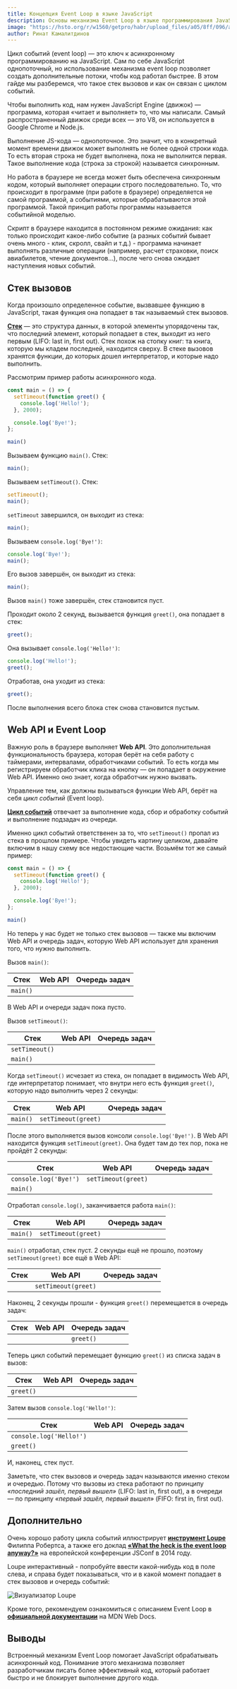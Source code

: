 ```yaml
---
title: Концепция Event Loop в языке JavaScript
description: Основы механизма Event Loop в языке программирования JavaScript
image: "https://hsto.org/r/w1560/getpro/habr/upload_files/a05/8ff/096/a058ff096a74d751145897753515fb0c.png"
author: Ринат Камалитдинов
---
```


Цикл событий (event loop) — это ключ к асинхронному программированию на JavaScript. Сам по себе JavaScript однопоточный, но использование механизма event loop позволяет создать дополнительные потоки, чтобы код работал быстрее. В этом гайде мы разберемся, что такое стек вызовов и как он связан с циклом событий.

Чтобы выполнить код, нам нужен JavaScript Engine (движок) — программа, которая «читает и выполняет» то, что мы написали. Самый распространенный движок среди всех — это V8, он используется в Google Chrome и Node.js.

Выполнение JS-кода — однопоточное. Это значит, что в конкретный момент времени движок может выполнять не более одной строки кода. То есть вторая строка не будет выполнена, пока не выполнится первая. Такое выполнение кода (строка за строкой) называется синхронным.

Но работа в браузере не всегда может быть обеспечена синхронным кодом, который выполняет операции строго последовательно. То, что происходит в программе (при работе в браузере) определяется не самой программой, а событиями, которые обрабатываются этой программой. Такой принцип работы программы называется событийной моделью.

Скрипт в браузере находится в постоянном режиме ожидания: как только происходит какое-либо событие (а разных событий бывает очень много - клик, скролл, свайп и т.д.) - программа начинает выполнять различные операции (например, расчет страховки, поиск авиабилетов, чтение документов…), после чего снова ожидает наступления новых событий. 

## Стек вызовов

Когда произошло определенное событие, вызвавшее функцию в JavaScript, такая функция она попадает в так называемый стек вызовов. 

**[Стек](https://ru.wikipedia.org/wiki/%D0%A1%D1%82%D0%B5%D0%BA)** — это структура данных, в которой элементы упорядочены так, что последний элемент, который попадает в стек, выходит из него первым (LIFO: last in, first out). Стек похож на стопку книг: та книга, которую мы кладем последней, находится сверху.
В стеке вызовов хранятся функции, до которых дошел интерпретатор, и которые надо выполнить.

Рассмотрим пример работы асинхронного кода.

```js
const main = () => {
  setTimeout(function greet() {
    console.log('Hello!');
  }, 2000);

  console.log('Bye!');
};

main()
```

Вызываем функцию `main()`. Стек:

```js
main();
```

Вызываем `setTimeout()`. Стек:

```js
setTimeout();
main();
```

`setTimeout` завершился, он выходит из стека:

```js
main();
```

Вызываем `console.log('Bye!')`:

```js
console.log('Bye!');
main();
```

Его вызов завершён, он выходит из стека:

```js
main();
```

Вызов `main()` тоже завершён, стек становится пуст.

Проходит около 2 секунд, вызывается функция `greet()`, она попадает в стек:

```js
greet();
```

Она вызывает `console.log('Hello!')`:

```js
console.log('Hello!');
greet();
```

Отработав, она уходит из стека:

```js
greet();
```

После выполнения всего блока стек снова становится пустым.

## Web API и Event Loop

Важную роль в браузере выполняет **Web API**. Это дополнительная функциональность браузера, которая берёт на себя работу с таймерами, интервалами, обработчиками событий. То есть когда мы регистрируем обработчик клика на кнопку — он попадает в окружение Web API. Именно оно знает, когда обработчик нужно вызвать.

Управление тем, как должны вызываться функции Web API, берёт на себя _цикл событий_ (Event loop).

**[Цикл событий](https://developer.mozilla.org/ru/docs/Web/JavaScript/EventLoop#Цикл*событий)** отвечает за выполнение кода, сбор и обработку событий и выполнение подзадач из очереди.

Именно цикл событий ответственен за то, что `setTimeout()` пропал из стека в прошлом примере. Чтобы увидеть картину целиком, давайте включим в нашу схему все недостающие части. Возьмём тот же самый пример:

```js
const main = () => {
  setTimeout(function greet() {
    console.log('Hello!');
  }, 2000);

  console.log('Bye!');
};

main()
```

Но теперь у нас будет не только стек вызовов — также мы включим Web API и очередь задач, которую Web API использует для хранения того, что нужно выполнить.

Вызов `main()`:

| Стек     | Web API | Очередь задач |
|----------| ------- | ------------- |
| `main()` |         |               |

В Web API и очереди задач пока пусто.

Вызов `setTimeout()`:

| Стек           | Web API | Очередь задач |
|----------------| ------- | ------------- |
| `setTimeout()` |         |               |
| `main()`       |         |               |

Когда `setTimeout()` исчезает из стека, он попадает в видимость Web API, где интерпретатор понимает, что внутри него есть функция `greet()`, которую надо выполнить через 2 секунды:

| Стек     | Web API             | Очередь задач |
|----------| ------------------- | ------------- |
| `main()` | `setTimeout(greet)` |               |

После этого выполняется вызов консоли `console.log('Bye!')`. В Web API находится функция `setTimeout(greet)`. Она будет там до тех пор, пока не пройдёт 2 секунды:

| Стек                 | Web API             | Очередь задач |
|----------------------| ------------------- | ------------- |
| `console.log('Bye!')` | `setTimeout(greet)` |               |
| `main()`             |                     |               |

Отработал `console.log()`, заканчивается работа `main()`:

| Стек     | Web API             | Очередь задач |
|----------| ------------------- | ------------- |
| `main()` | `setTimeout(greet)` |               |

`main()` отработал, стек пуст. 2 секунды ещё не прошло, поэтому `setTimeout(greet)` все ещё в Web API:

| Стек         | Web API             | Очередь задач |
| ------------ | ------------------- | ------------- |
|              | `setTimeout(greet)` |               |

Наконец, 2 секунды прошли - функция `greet()` перемещается в очередь задач:

| Стек         | Web API | Очередь задач |
| ------------ | ------- |---------------|
|              |         | `greet()`     |

Теперь цикл событий перемещает функцию `greet()` из списка задач в вызов:

| Стек      | Web API | Очередь задач |
|-----------| ------- | ------------- |
| `greet()` |         |               |

Затем вызов `console.log('Hello!')`:

| Стек                    | Web API | Очередь задач |
|-------------------------| ------- | ------------- |
| `console.log('Hello!')` |         |               |
| `greet()`               |         |               |

И, наконец, стек пуст.

Заметьте, что стек вызовов и очередь задач называются именно стеком и очередью. Потому что вызовы из стека работают по принципу _«последний зашёл, первый вышел»_ (LIFO: last in, first out), а в очереди — по принципу _«первый зашёл, первый вышел»_ (FIFO: first in, first out).

## Дополнительно

Очень хорошо работу цикла событий иллюстрирует **[инструмент Loupe](http://latentflip.com/loupe/)** Филиппа Робертса, а также его доклад **[«What the heck is the event loop anyway?»](https://www.youtube.com/watch?v=8aGhZQkoFbQ)** на европейской конференции JSConf в 2014 году.

Loupe интерактивный - попробуйте ввести какой-нибудь код в поле слева, и справа будет показываться, что и в какой момент попадает в стек вызовов и очередь событий:

![Визуализатор Loupe](https://user-images.githubusercontent.com/64750426/205178536-c17a0a19-5b51-48dc-9944-b4665ce80d2e.jpg)

Кроме того, рекомендуем ознакомиться с описанием Event Loop в **[официальной документации](https://developer.mozilla.org/ru/docs/Web/JavaScript/EventLoop)** на MDN Web Docs.   

## Выводы

Встроенный механизм Event Loop помогает JavaScript обрабатывать асинхронный код. Понимание этого механизма позволяет разработчикам писать более эффективный код, который работает быстро и не блокирует выполнение другого кода.
